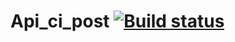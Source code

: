 # Api_ci_post [![Build status](https://ci.appveyor.com/api/projects/status/5oxfukk4n8wmp73f?svg=true)](https://ci.appveyor.com/project/Turskov/api-ci-post)
